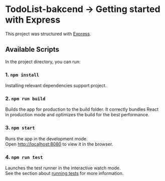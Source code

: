 # TodoList-bakcend -> Getting started with Express

This project was structured with [Express](https://expressjs.com/en/starter/installing.html).

## Available Scripts

In the project directory, you can run:

### 1. `npm install`

Installing relevant dependencies support project.

### 2. `npm run build`

Builds the app for production to the build folder.
It correctly bundles React in production mode and optimizes the build for the best performance.

### 3. `npm start`

Runs the app in the development mode.\
Open [http://localhost:8080](http://localhost:port) to view it in the browser.

### 4. `npm run test`

Launches the test runner in the interactive watch mode.\
See the section about [running tests](https://jestjs.io/docs/getting-started) for more information.
